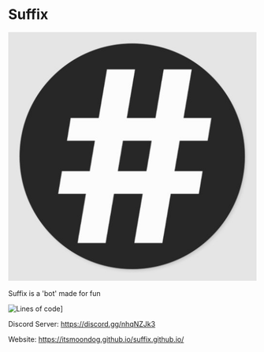 # Suffix
![cornos-logo](suffixlogo2.jpg)

Suffix is a 'bot' made for fun

![Lines of code](https://img.shields.io/tokei/lines/github/itsmoondog/Suffix?color=32CD32&style=flat-square)]

Discord Server:
https://discord.gg/nhqNZJk3

Website:
https://itsmoondog.github.io/suffix.github.io/
